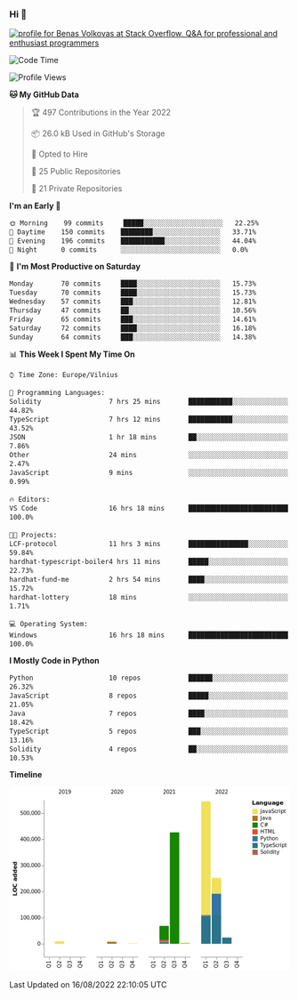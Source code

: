### Hi 👋
<a href="https://stackoverflow.com/users/14954249/benas-volkovas"><img src="https://stackoverflow.com/users/flair/14954249.png?theme=dark" width="208" height="58" alt="profile for Benas Volkovas at Stack Overflow, Q&amp;A for professional and enthusiast programmers" title="profile for Benas Volkovas at Stack Overflow, Q&amp;A for professional and enthusiast programmers"></a>

<!--START_SECTION:waka-->
![Code Time](http://img.shields.io/badge/Code%20Time-708%20hrs%2018%20mins-blue)

![Profile Views](http://img.shields.io/badge/Profile%20Views-0-blue)

**🐱 My GitHub Data** 

> 🏆 497 Contributions in the Year 2022
 > 
> 📦 26.0 kB Used in GitHub's Storage 
 > 
> 💼 Opted to Hire
 > 
> 📜 25 Public Repositories 
 > 
> 🔑 21 Private Repositories  
 > 
**I'm an Early 🐤** 

```text
🌞 Morning    99 commits     █████░░░░░░░░░░░░░░░░░░░░   22.25% 
🌆 Daytime    150 commits    ████████░░░░░░░░░░░░░░░░░   33.71% 
🌃 Evening    196 commits    ███████████░░░░░░░░░░░░░░   44.04% 
🌙 Night      0 commits      ░░░░░░░░░░░░░░░░░░░░░░░░░   0.0%

```
📅 **I'm Most Productive on Saturday** 

```text
Monday       70 commits     ████░░░░░░░░░░░░░░░░░░░░░   15.73% 
Tuesday      70 commits     ████░░░░░░░░░░░░░░░░░░░░░   15.73% 
Wednesday    57 commits     ███░░░░░░░░░░░░░░░░░░░░░░   12.81% 
Thursday     47 commits     ██░░░░░░░░░░░░░░░░░░░░░░░   10.56% 
Friday       65 commits     ███░░░░░░░░░░░░░░░░░░░░░░   14.61% 
Saturday     72 commits     ████░░░░░░░░░░░░░░░░░░░░░   16.18% 
Sunday       64 commits     ███░░░░░░░░░░░░░░░░░░░░░░   14.38%

```


📊 **This Week I Spent My Time On** 

```text
⌚︎ Time Zone: Europe/Vilnius

💬 Programming Languages: 
Solidity                 7 hrs 25 mins       ███████████░░░░░░░░░░░░░░   44.82% 
TypeScript               7 hrs 12 mins       ███████████░░░░░░░░░░░░░░   43.52% 
JSON                     1 hr 18 mins        ██░░░░░░░░░░░░░░░░░░░░░░░   7.86% 
Other                    24 mins             ░░░░░░░░░░░░░░░░░░░░░░░░░   2.47% 
JavaScript               9 mins              ░░░░░░░░░░░░░░░░░░░░░░░░░   0.99%

🔥 Editors: 
VS Code                  16 hrs 18 mins      █████████████████████████   100.0%

🐱‍💻 Projects: 
LCF-protocol             11 hrs 3 mins       ███████████████░░░░░░░░░░   59.84% 
hardhat-typescript-boiler4 hrs 11 mins       █████░░░░░░░░░░░░░░░░░░░░   22.73% 
hardhat-fund-me          2 hrs 54 mins       ████░░░░░░░░░░░░░░░░░░░░░   15.72% 
hardhat-lottery          18 mins             ░░░░░░░░░░░░░░░░░░░░░░░░░   1.71%

💻 Operating System: 
Windows                  16 hrs 18 mins      █████████████████████████   100.0%

```

**I Mostly Code in Python** 

```text
Python                   10 repos            ██████░░░░░░░░░░░░░░░░░░░   26.32% 
JavaScript               8 repos             █████░░░░░░░░░░░░░░░░░░░░   21.05% 
Java                     7 repos             ████░░░░░░░░░░░░░░░░░░░░░   18.42% 
TypeScript               5 repos             ███░░░░░░░░░░░░░░░░░░░░░░   13.16% 
Solidity                 4 repos             ██░░░░░░░░░░░░░░░░░░░░░░░   10.53%

```


**Timeline**

![Chart not found](https://raw.githubusercontent.com/BenasVolkovas/BenasVolkovas/main/charts/bar_graph.png) 


 Last Updated on 16/08/2022 22:10:05 UTC
<!--END_SECTION:waka-->
